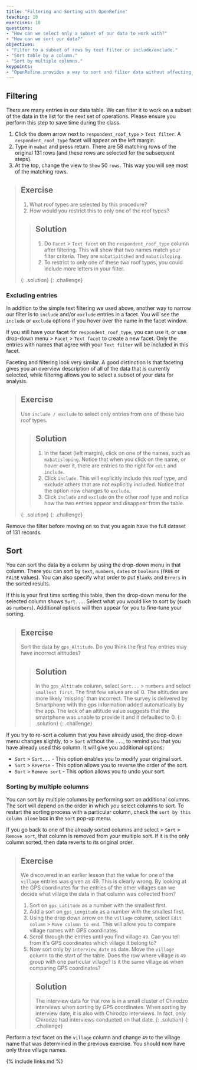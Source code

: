```yaml
---
title: "Filtering and Sorting with OpenRefine"
teaching: 10
exercises: 10
questions:
- "How can we select only a subset of our data to work with?"
- "How can we sort our data?"
objectives:
- "Filter to a subset of rows by text filter or include/exclude."
- "Sort table by a column."
- "Sort by multiple columns."
keypoints:
- "OpenRefine provides a way to sort and filter data without affecting the raw data."
---
```


## Filtering

There are many entries in our data table. We can filter it to work on a subset
of the data in the list for the next set of operations. Please ensure you
perform this step to save time during the class.

1. Click the down arrow next to `respondent_roof_type` > `Text filter`. A
   `respondent_roof_type` facet will appear on the left margin.
2. Type in `mabat` and press return. There are 58 matching rows of the original
   131 rows (and these rows are selected for the subsequent steps).
3. At the top, change the view to `Show` 50 `rows`. This way you will see most
   of the matching rows.

> ## Exercise
>
> 1. What roof types are selected by this procedure?
> 2. How would you restrict this to only one of the roof types?
>
> > ## Solution
> > 1. Do `Facet` > `Text facet` on the `respondent_roof_type` column after
> >    filtering. This will show that two names match your filter criteria.
> >    They are `mabatipitched` and `mabatisloping`.
> > 2. To restrict to only one of these two roof types, you could include more
> >    letters in your filter.
> >
> {: .solution}
{: .challenge}

### Excluding entries


In addition to the simple text filtering we used above, another way to narrow
our filter is to `include` and/or `exclude` entries in a facet. You will see
the `include` or `exclude` options if you hover over the name in the facet
window.

If you still have your facet for `respondent_roof_type`, you can use it, or use
drop-down menu > `Facet` > `Text facet` to create a new facet. Only the entries
with names that agree with your `Text filter` will be included in this facet.

Faceting and filtering look very similar. A good distinction is that faceting
gives you an overview description of all of the data that is currently
selected, while filtering allows you to select a subset of your data for
analysis.


> ## Exercise
>
> Use `include / exclude` to select only entries from one of these two roof types.
>
> > ## Solution
> >
> > 1. In the facet (left margin), click on one of the names, such as
> >    `mabatisloping`. Notice that when you click on the name, or hover over
> >    it, there are entries to the right for `edit` and `include`.
> > 2. Click `include`. This will explicitly include this roof type, and
> >    exclude others that are not explicitly included. Notice that the option
> >    now changes to `exclude`.
> > 3. Click `include` and `exclude` on the other roof type and notice how the
> >    two entries appear and disappear from the table.
> >
> {: .solution}
{: .challenge}

Remove the filter before moving on so that you again have the full dataset of 131 records.

## Sort

You can sort the data by a column by using the drop-down menu in that column.
There you can sort by `text`, `numbers`, `dates` or `booleans` (`TRUE` or
`FALSE` values). You can also specify what order to put `Blanks` and `Errors`
in the sorted results.

If this is your first time sorting this table, then the drop-down menu for the
selected column shows `Sort...`. Select what you would like to sort by (such as
`numbers`). Additional options will then appear for you to fine-tune your
sorting.

> ## Exercise
>
> Sort the data by `gps_Altitude`. Do you think the first few entries may have
> incorrect altitudes?
>
> > ## Solution
> > In the `gps_Altitude` column, select `Sort...` > `numbers` and select
> > `smallest first`. The first few values are all 0. The altitudes are more
> > likely 'missing' than incorrect. The survey is delivered by Smartphone with
> > the gps information added automatically by the app. The lack of an altitude
> > value suggests that the smartphone was unable to provide it and it
> > defaulted to 0.
> {: .solution}
{: .challenge}


If you try to re-sort a column that you have already used, the drop-down menu
changes slightly, to > `Sort` without the `...`, to remind you that you have
already used this column. It will give you additional options:

* `Sort` > `Sort...` - This option enables you to modify your original sort.
* `Sort` > `Reverse` - This option allows you to reverse the order of the sort.
* `Sort` > `Remove sort` - This option allows you to undo your sort.

### Sorting by multiple columns

You can sort by multiple columns by performing sort on additional columns. The
sort will depend on the order in which you select columns to sort. To restart
the sorting process with a particular column, check the `sort by this column
alone` box in the `Sort` pop-up menu.

If you go back to one of the already sorted columns and select > `Sort` >
`Remove sort`, that column is removed from your multiple sort. If it is the
only column sorted, then data reverts to its original order.

> ## Exercise
>
> We discovered in an earlier lesson that the value for one of the `village`
> entries was given as 49. This is clearly wrong. By looking at the GPS
> coordinates for the entries of the other villages can we decide what village
> the data in that column was collected from?
> 1. Sort on `gps_Latitude` as a number with the smallest first.
> 2. Add a sort on `gps_Longitude` as a number with the smallest first.
> 3. Using the drop down arrow on the `village` column, select `Edit column` >
>    `Move column to end`. This will allow you to compare village names with GPS coordinates.
> 4. Scroll through the entries until you find village `49`. Can you tell from
>    it's GPS coordinates which village it belong to?
> 5. Now sort only by `interview_date` as date. Move the `village` column to
>    the start of the table. Does the row where village is `49` group with one
>    particular village? Is it the same village as when comparing GPS
>    coordinates?
>
> > ## Solution
> >
> > The interview data for that row is in a small cluster of Chirodzo
> > interviews when sorting by GPS coordinates. When sorting by interview date,
> > it is also with Chirodzo interviews. In fact, only Chirodzo had interviews
> > conducted on that date.
> {: .solution}
{: .challenge}

Perform a text facet on the `village` column and change `49` to the village
name that was determined in the previous exercise. You should now have only
three village names.

{% include links.md %}

